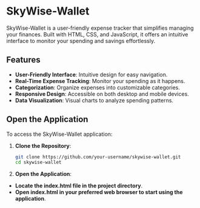 # SkyWise-Wallet

SkyWise-Wallet is a user-friendly expense tracker that simplifies managing your finances. Built with HTML, CSS, and JavaScript, it offers an intuitive interface to monitor your spending and savings effortlessly.

## Features

- **User-Friendly Interface**: Intuitive design for easy navigation.
- **Real-Time Expense Tracking**: Monitor your spending as it happens.
- **Categorization**: Organize expenses into customizable categories.
- **Responsive Design**: Accessible on both desktop and mobile devices.
- **Data Visualization**: Visual charts to analyze spending patterns.

## Open the Application

To access the SkyWise-Wallet application:

1. **Clone the Repository**:
   ```bash
   git clone https://github.com/your-username/skywise-wallet.git
   cd skywise-wallet
2. **Open the Application**:
- **Locate the index.html file in the project directory**.
- **Open index.html in your preferred web browser to start using the application**.
